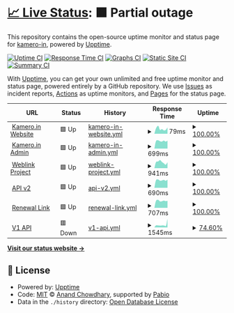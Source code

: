 # [📈 Live Status](https://status.kamero.in): <!--live status--> **🟧 Partial outage**

This repository contains the open-source uptime monitor and status page for [kamero-in](https://status.kamero.in), powered by [Upptime](https://github.com/upptime/upptime).

[![Uptime CI](https://github.com/kamero-in/upptime/workflows/Uptime%20CI/badge.svg)](https://github.com/kamero-in/upptime/actions?query=workflow%3A%22Uptime+CI%22)
[![Response Time CI](https://github.com/kamero-in/upptime/workflows/Response%20Time%20CI/badge.svg)](https://github.com/kamero-in/upptime/actions?query=workflow%3A%22Response+Time+CI%22)
[![Graphs CI](https://github.com/kamero-in/upptime/workflows/Graphs%20CI/badge.svg)](https://github.com/kamero-in/upptime/actions?query=workflow%3A%22Graphs+CI%22)
[![Static Site CI](https://github.com/kamero-in/upptime/workflows/Static%20Site%20CI/badge.svg)](https://github.com/kamero-in/upptime/actions?query=workflow%3A%22Static+Site+CI%22)
[![Summary CI](https://github.com/kamero-in/upptime/workflows/Summary%20CI/badge.svg)](https://github.com/kamero-in/upptime/actions?query=workflow%3A%22Summary+CI%22)

With [Upptime](https://upptime.js.org), you can get your own unlimited and free uptime monitor and status page, powered entirely by a GitHub repository. We use [Issues](https://github.com/kamero-in/upptime/issues) as incident reports, [Actions](https://github.com/kamero-in/upptime/actions) as uptime monitors, and [Pages](https://status.kamero.in) for the status page.

<!--start: status pages-->
<!-- This summary is generated by Upptime (https://github.com/upptime/upptime) -->
<!-- Do not edit this manually, your changes will be overwritten -->
<!-- prettier-ignore -->
| URL | Status | History | Response Time | Uptime |
| --- | ------ | ------- | ------------- | ------ |
| <img alt="" src="https://icons.duckduckgo.com/ip3/kamero.in.ico" height="13"> [Kamero.in Website](https://kamero.in) | 🟩 Up | [kamero-in-website.yml](https://github.com/Hitesh-Kamero/kamero-upptime/commits/HEAD/history/kamero-in-website.yml) | <details><summary><img alt="Response time graph" src="./graphs/kamero-in-website/response-time-week.png" height="20"> 79ms</summary><br><a href="https://status.kamero.in/history/kamero-in-website"><img alt="Response time 947" src="https://img.shields.io/endpoint?url=https%3A%2F%2Fraw.githubusercontent.com%2FHitesh-Kamero%2Fkamero-upptime%2FHEAD%2Fapi%2Fkamero-in-website%2Fresponse-time.json"></a><br><a href="https://status.kamero.in/history/kamero-in-website"><img alt="24-hour response time 88" src="https://img.shields.io/endpoint?url=https%3A%2F%2Fraw.githubusercontent.com%2FHitesh-Kamero%2Fkamero-upptime%2FHEAD%2Fapi%2Fkamero-in-website%2Fresponse-time-day.json"></a><br><a href="https://status.kamero.in/history/kamero-in-website"><img alt="7-day response time 79" src="https://img.shields.io/endpoint?url=https%3A%2F%2Fraw.githubusercontent.com%2FHitesh-Kamero%2Fkamero-upptime%2FHEAD%2Fapi%2Fkamero-in-website%2Fresponse-time-week.json"></a><br><a href="https://status.kamero.in/history/kamero-in-website"><img alt="30-day response time 750" src="https://img.shields.io/endpoint?url=https%3A%2F%2Fraw.githubusercontent.com%2FHitesh-Kamero%2Fkamero-upptime%2FHEAD%2Fapi%2Fkamero-in-website%2Fresponse-time-month.json"></a><br><a href="https://status.kamero.in/history/kamero-in-website"><img alt="1-year response time 947" src="https://img.shields.io/endpoint?url=https%3A%2F%2Fraw.githubusercontent.com%2FHitesh-Kamero%2Fkamero-upptime%2FHEAD%2Fapi%2Fkamero-in-website%2Fresponse-time-year.json"></a></details> | <details><summary><a href="https://status.kamero.in/history/kamero-in-website">100.00%</a></summary><a href="https://status.kamero.in/history/kamero-in-website"><img alt="All-time uptime 99.71%" src="https://img.shields.io/endpoint?url=https%3A%2F%2Fraw.githubusercontent.com%2FHitesh-Kamero%2Fkamero-upptime%2FHEAD%2Fapi%2Fkamero-in-website%2Fuptime.json"></a><br><a href="https://status.kamero.in/history/kamero-in-website"><img alt="24-hour uptime 100.00%" src="https://img.shields.io/endpoint?url=https%3A%2F%2Fraw.githubusercontent.com%2FHitesh-Kamero%2Fkamero-upptime%2FHEAD%2Fapi%2Fkamero-in-website%2Fuptime-day.json"></a><br><a href="https://status.kamero.in/history/kamero-in-website"><img alt="7-day uptime 100.00%" src="https://img.shields.io/endpoint?url=https%3A%2F%2Fraw.githubusercontent.com%2FHitesh-Kamero%2Fkamero-upptime%2FHEAD%2Fapi%2Fkamero-in-website%2Fuptime-week.json"></a><br><a href="https://status.kamero.in/history/kamero-in-website"><img alt="30-day uptime 99.47%" src="https://img.shields.io/endpoint?url=https%3A%2F%2Fraw.githubusercontent.com%2FHitesh-Kamero%2Fkamero-upptime%2FHEAD%2Fapi%2Fkamero-in-website%2Fuptime-month.json"></a><br><a href="https://status.kamero.in/history/kamero-in-website"><img alt="1-year uptime 99.71%" src="https://img.shields.io/endpoint?url=https%3A%2F%2Fraw.githubusercontent.com%2FHitesh-Kamero%2Fkamero-upptime%2FHEAD%2Fapi%2Fkamero-in-website%2Fuptime-year.json"></a></details>
| <img alt="" src="https://icons.duckduckgo.com/ip3/login.kamero.in.ico" height="13"> [Kamero.in Admin](https://login.kamero.in) | 🟩 Up | [kamero-in-admin.yml](https://github.com/Hitesh-Kamero/kamero-upptime/commits/HEAD/history/kamero-in-admin.yml) | <details><summary><img alt="Response time graph" src="./graphs/kamero-in-admin/response-time-week.png" height="20"> 699ms</summary><br><a href="https://status.kamero.in/history/kamero-in-admin"><img alt="Response time 867" src="https://img.shields.io/endpoint?url=https%3A%2F%2Fraw.githubusercontent.com%2FHitesh-Kamero%2Fkamero-upptime%2FHEAD%2Fapi%2Fkamero-in-admin%2Fresponse-time.json"></a><br><a href="https://status.kamero.in/history/kamero-in-admin"><img alt="24-hour response time 780" src="https://img.shields.io/endpoint?url=https%3A%2F%2Fraw.githubusercontent.com%2FHitesh-Kamero%2Fkamero-upptime%2FHEAD%2Fapi%2Fkamero-in-admin%2Fresponse-time-day.json"></a><br><a href="https://status.kamero.in/history/kamero-in-admin"><img alt="7-day response time 699" src="https://img.shields.io/endpoint?url=https%3A%2F%2Fraw.githubusercontent.com%2FHitesh-Kamero%2Fkamero-upptime%2FHEAD%2Fapi%2Fkamero-in-admin%2Fresponse-time-week.json"></a><br><a href="https://status.kamero.in/history/kamero-in-admin"><img alt="30-day response time 765" src="https://img.shields.io/endpoint?url=https%3A%2F%2Fraw.githubusercontent.com%2FHitesh-Kamero%2Fkamero-upptime%2FHEAD%2Fapi%2Fkamero-in-admin%2Fresponse-time-month.json"></a><br><a href="https://status.kamero.in/history/kamero-in-admin"><img alt="1-year response time 867" src="https://img.shields.io/endpoint?url=https%3A%2F%2Fraw.githubusercontent.com%2FHitesh-Kamero%2Fkamero-upptime%2FHEAD%2Fapi%2Fkamero-in-admin%2Fresponse-time-year.json"></a></details> | <details><summary><a href="https://status.kamero.in/history/kamero-in-admin">100.00%</a></summary><a href="https://status.kamero.in/history/kamero-in-admin"><img alt="All-time uptime 99.88%" src="https://img.shields.io/endpoint?url=https%3A%2F%2Fraw.githubusercontent.com%2FHitesh-Kamero%2Fkamero-upptime%2FHEAD%2Fapi%2Fkamero-in-admin%2Fuptime.json"></a><br><a href="https://status.kamero.in/history/kamero-in-admin"><img alt="24-hour uptime 100.00%" src="https://img.shields.io/endpoint?url=https%3A%2F%2Fraw.githubusercontent.com%2FHitesh-Kamero%2Fkamero-upptime%2FHEAD%2Fapi%2Fkamero-in-admin%2Fuptime-day.json"></a><br><a href="https://status.kamero.in/history/kamero-in-admin"><img alt="7-day uptime 100.00%" src="https://img.shields.io/endpoint?url=https%3A%2F%2Fraw.githubusercontent.com%2FHitesh-Kamero%2Fkamero-upptime%2FHEAD%2Fapi%2Fkamero-in-admin%2Fuptime-week.json"></a><br><a href="https://status.kamero.in/history/kamero-in-admin"><img alt="30-day uptime 99.72%" src="https://img.shields.io/endpoint?url=https%3A%2F%2Fraw.githubusercontent.com%2FHitesh-Kamero%2Fkamero-upptime%2FHEAD%2Fapi%2Fkamero-in-admin%2Fuptime-month.json"></a><br><a href="https://status.kamero.in/history/kamero-in-admin"><img alt="1-year uptime 99.88%" src="https://img.shields.io/endpoint?url=https%3A%2F%2Fraw.githubusercontent.com%2FHitesh-Kamero%2Fkamero-upptime%2FHEAD%2Fapi%2Fkamero-in-admin%2Fuptime-year.json"></a></details>
| <img alt="" src="https://icons.duckduckgo.com/ip3/kamero.in.ico" height="13"> [Weblink Project](https://kamero.in/anmolkriti) | 🟩 Up | [weblink-project.yml](https://github.com/Hitesh-Kamero/kamero-upptime/commits/HEAD/history/weblink-project.yml) | <details><summary><img alt="Response time graph" src="./graphs/weblink-project/response-time-week.png" height="20"> 941ms</summary><br><a href="https://status.kamero.in/history/weblink-project"><img alt="Response time 811" src="https://img.shields.io/endpoint?url=https%3A%2F%2Fraw.githubusercontent.com%2FHitesh-Kamero%2Fkamero-upptime%2FHEAD%2Fapi%2Fweblink-project%2Fresponse-time.json"></a><br><a href="https://status.kamero.in/history/weblink-project"><img alt="24-hour response time 1027" src="https://img.shields.io/endpoint?url=https%3A%2F%2Fraw.githubusercontent.com%2FHitesh-Kamero%2Fkamero-upptime%2FHEAD%2Fapi%2Fweblink-project%2Fresponse-time-day.json"></a><br><a href="https://status.kamero.in/history/weblink-project"><img alt="7-day response time 941" src="https://img.shields.io/endpoint?url=https%3A%2F%2Fraw.githubusercontent.com%2FHitesh-Kamero%2Fkamero-upptime%2FHEAD%2Fapi%2Fweblink-project%2Fresponse-time-week.json"></a><br><a href="https://status.kamero.in/history/weblink-project"><img alt="30-day response time 719" src="https://img.shields.io/endpoint?url=https%3A%2F%2Fraw.githubusercontent.com%2FHitesh-Kamero%2Fkamero-upptime%2FHEAD%2Fapi%2Fweblink-project%2Fresponse-time-month.json"></a><br><a href="https://status.kamero.in/history/weblink-project"><img alt="1-year response time 811" src="https://img.shields.io/endpoint?url=https%3A%2F%2Fraw.githubusercontent.com%2FHitesh-Kamero%2Fkamero-upptime%2FHEAD%2Fapi%2Fweblink-project%2Fresponse-time-year.json"></a></details> | <details><summary><a href="https://status.kamero.in/history/weblink-project">100.00%</a></summary><a href="https://status.kamero.in/history/weblink-project"><img alt="All-time uptime 99.02%" src="https://img.shields.io/endpoint?url=https%3A%2F%2Fraw.githubusercontent.com%2FHitesh-Kamero%2Fkamero-upptime%2FHEAD%2Fapi%2Fweblink-project%2Fuptime.json"></a><br><a href="https://status.kamero.in/history/weblink-project"><img alt="24-hour uptime 100.00%" src="https://img.shields.io/endpoint?url=https%3A%2F%2Fraw.githubusercontent.com%2FHitesh-Kamero%2Fkamero-upptime%2FHEAD%2Fapi%2Fweblink-project%2Fuptime-day.json"></a><br><a href="https://status.kamero.in/history/weblink-project"><img alt="7-day uptime 100.00%" src="https://img.shields.io/endpoint?url=https%3A%2F%2Fraw.githubusercontent.com%2FHitesh-Kamero%2Fkamero-upptime%2FHEAD%2Fapi%2Fweblink-project%2Fuptime-week.json"></a><br><a href="https://status.kamero.in/history/weblink-project"><img alt="30-day uptime 99.47%" src="https://img.shields.io/endpoint?url=https%3A%2F%2Fraw.githubusercontent.com%2FHitesh-Kamero%2Fkamero-upptime%2FHEAD%2Fapi%2Fweblink-project%2Fuptime-month.json"></a><br><a href="https://status.kamero.in/history/weblink-project"><img alt="1-year uptime 99.02%" src="https://img.shields.io/endpoint?url=https%3A%2F%2Fraw.githubusercontent.com%2FHitesh-Kamero%2Fkamero-upptime%2FHEAD%2Fapi%2Fweblink-project%2Fuptime-year.json"></a></details>
| <img alt="" src="https://icons.duckduckgo.com/ip3/apiv2.kamero.in.ico" height="13"> [API v2](https://apiv2.kamero.in/v1/check_app_v2) | 🟩 Up | [api-v2.yml](https://github.com/Hitesh-Kamero/kamero-upptime/commits/HEAD/history/api-v2.yml) | <details><summary><img alt="Response time graph" src="./graphs/api-v2/response-time-week.png" height="20"> 690ms</summary><br><a href="https://status.kamero.in/history/api-v2"><img alt="Response time 879" src="https://img.shields.io/endpoint?url=https%3A%2F%2Fraw.githubusercontent.com%2FHitesh-Kamero%2Fkamero-upptime%2FHEAD%2Fapi%2Fapi-v2%2Fresponse-time.json"></a><br><a href="https://status.kamero.in/history/api-v2"><img alt="24-hour response time 696" src="https://img.shields.io/endpoint?url=https%3A%2F%2Fraw.githubusercontent.com%2FHitesh-Kamero%2Fkamero-upptime%2FHEAD%2Fapi%2Fapi-v2%2Fresponse-time-day.json"></a><br><a href="https://status.kamero.in/history/api-v2"><img alt="7-day response time 690" src="https://img.shields.io/endpoint?url=https%3A%2F%2Fraw.githubusercontent.com%2FHitesh-Kamero%2Fkamero-upptime%2FHEAD%2Fapi%2Fapi-v2%2Fresponse-time-week.json"></a><br><a href="https://status.kamero.in/history/api-v2"><img alt="30-day response time 768" src="https://img.shields.io/endpoint?url=https%3A%2F%2Fraw.githubusercontent.com%2FHitesh-Kamero%2Fkamero-upptime%2FHEAD%2Fapi%2Fapi-v2%2Fresponse-time-month.json"></a><br><a href="https://status.kamero.in/history/api-v2"><img alt="1-year response time 879" src="https://img.shields.io/endpoint?url=https%3A%2F%2Fraw.githubusercontent.com%2FHitesh-Kamero%2Fkamero-upptime%2FHEAD%2Fapi%2Fapi-v2%2Fresponse-time-year.json"></a></details> | <details><summary><a href="https://status.kamero.in/history/api-v2">100.00%</a></summary><a href="https://status.kamero.in/history/api-v2"><img alt="All-time uptime 99.68%" src="https://img.shields.io/endpoint?url=https%3A%2F%2Fraw.githubusercontent.com%2FHitesh-Kamero%2Fkamero-upptime%2FHEAD%2Fapi%2Fapi-v2%2Fuptime.json"></a><br><a href="https://status.kamero.in/history/api-v2"><img alt="24-hour uptime 100.00%" src="https://img.shields.io/endpoint?url=https%3A%2F%2Fraw.githubusercontent.com%2FHitesh-Kamero%2Fkamero-upptime%2FHEAD%2Fapi%2Fapi-v2%2Fuptime-day.json"></a><br><a href="https://status.kamero.in/history/api-v2"><img alt="7-day uptime 100.00%" src="https://img.shields.io/endpoint?url=https%3A%2F%2Fraw.githubusercontent.com%2FHitesh-Kamero%2Fkamero-upptime%2FHEAD%2Fapi%2Fapi-v2%2Fuptime-week.json"></a><br><a href="https://status.kamero.in/history/api-v2"><img alt="30-day uptime 99.72%" src="https://img.shields.io/endpoint?url=https%3A%2F%2Fraw.githubusercontent.com%2FHitesh-Kamero%2Fkamero-upptime%2FHEAD%2Fapi%2Fapi-v2%2Fuptime-month.json"></a><br><a href="https://status.kamero.in/history/api-v2"><img alt="1-year uptime 99.68%" src="https://img.shields.io/endpoint?url=https%3A%2F%2Fraw.githubusercontent.com%2FHitesh-Kamero%2Fkamero-upptime%2FHEAD%2Fapi%2Fapi-v2%2Fuptime-year.json"></a></details>
| <img alt="" src="https://icons.duckduckgo.com/ip3/event.kamero.in.ico" height="13"> [Renewal Link](https://event.kamero.in/renew/anmolkriti) | 🟩 Up | [renewal-link.yml](https://github.com/Hitesh-Kamero/kamero-upptime/commits/HEAD/history/renewal-link.yml) | <details><summary><img alt="Response time graph" src="./graphs/renewal-link/response-time-week.png" height="20"> 707ms</summary><br><a href="https://status.kamero.in/history/renewal-link"><img alt="Response time 1064" src="https://img.shields.io/endpoint?url=https%3A%2F%2Fraw.githubusercontent.com%2FHitesh-Kamero%2Fkamero-upptime%2FHEAD%2Fapi%2Frenewal-link%2Fresponse-time.json"></a><br><a href="https://status.kamero.in/history/renewal-link"><img alt="24-hour response time 684" src="https://img.shields.io/endpoint?url=https%3A%2F%2Fraw.githubusercontent.com%2FHitesh-Kamero%2Fkamero-upptime%2FHEAD%2Fapi%2Frenewal-link%2Fresponse-time-day.json"></a><br><a href="https://status.kamero.in/history/renewal-link"><img alt="7-day response time 707" src="https://img.shields.io/endpoint?url=https%3A%2F%2Fraw.githubusercontent.com%2FHitesh-Kamero%2Fkamero-upptime%2FHEAD%2Fapi%2Frenewal-link%2Fresponse-time-week.json"></a><br><a href="https://status.kamero.in/history/renewal-link"><img alt="30-day response time 785" src="https://img.shields.io/endpoint?url=https%3A%2F%2Fraw.githubusercontent.com%2FHitesh-Kamero%2Fkamero-upptime%2FHEAD%2Fapi%2Frenewal-link%2Fresponse-time-month.json"></a><br><a href="https://status.kamero.in/history/renewal-link"><img alt="1-year response time 1064" src="https://img.shields.io/endpoint?url=https%3A%2F%2Fraw.githubusercontent.com%2FHitesh-Kamero%2Fkamero-upptime%2FHEAD%2Fapi%2Frenewal-link%2Fresponse-time-year.json"></a></details> | <details><summary><a href="https://status.kamero.in/history/renewal-link">100.00%</a></summary><a href="https://status.kamero.in/history/renewal-link"><img alt="All-time uptime 99.25%" src="https://img.shields.io/endpoint?url=https%3A%2F%2Fraw.githubusercontent.com%2FHitesh-Kamero%2Fkamero-upptime%2FHEAD%2Fapi%2Frenewal-link%2Fuptime.json"></a><br><a href="https://status.kamero.in/history/renewal-link"><img alt="24-hour uptime 100.00%" src="https://img.shields.io/endpoint?url=https%3A%2F%2Fraw.githubusercontent.com%2FHitesh-Kamero%2Fkamero-upptime%2FHEAD%2Fapi%2Frenewal-link%2Fuptime-day.json"></a><br><a href="https://status.kamero.in/history/renewal-link"><img alt="7-day uptime 100.00%" src="https://img.shields.io/endpoint?url=https%3A%2F%2Fraw.githubusercontent.com%2FHitesh-Kamero%2Fkamero-upptime%2FHEAD%2Fapi%2Frenewal-link%2Fuptime-week.json"></a><br><a href="https://status.kamero.in/history/renewal-link"><img alt="30-day uptime 99.55%" src="https://img.shields.io/endpoint?url=https%3A%2F%2Fraw.githubusercontent.com%2FHitesh-Kamero%2Fkamero-upptime%2FHEAD%2Fapi%2Frenewal-link%2Fuptime-month.json"></a><br><a href="https://status.kamero.in/history/renewal-link"><img alt="1-year uptime 99.25%" src="https://img.shields.io/endpoint?url=https%3A%2F%2Fraw.githubusercontent.com%2FHitesh-Kamero%2Fkamero-upptime%2FHEAD%2Fapi%2Frenewal-link%2Fuptime-year.json"></a></details>
| <img alt="" src="https://icons.duckduckgo.com/ip3/goapi.kamero.in.ico" height="13"> [V1 API](https://goapi.kamero.in/v1/event_home_viewer?eventCode=anmolkriti&skip=0&limit=0) | 🟥 Down | [v1-api.yml](https://github.com/Hitesh-Kamero/kamero-upptime/commits/HEAD/history/v1-api.yml) | <details><summary><img alt="Response time graph" src="./graphs/v1-api/response-time-week.png" height="20"> 1545ms</summary><br><a href="https://status.kamero.in/history/v1-api"><img alt="Response time 1291" src="https://img.shields.io/endpoint?url=https%3A%2F%2Fraw.githubusercontent.com%2FHitesh-Kamero%2Fkamero-upptime%2FHEAD%2Fapi%2Fv1-api%2Fresponse-time.json"></a><br><a href="https://status.kamero.in/history/v1-api"><img alt="24-hour response time 3741" src="https://img.shields.io/endpoint?url=https%3A%2F%2Fraw.githubusercontent.com%2FHitesh-Kamero%2Fkamero-upptime%2FHEAD%2Fapi%2Fv1-api%2Fresponse-time-day.json"></a><br><a href="https://status.kamero.in/history/v1-api"><img alt="7-day response time 1545" src="https://img.shields.io/endpoint?url=https%3A%2F%2Fraw.githubusercontent.com%2FHitesh-Kamero%2Fkamero-upptime%2FHEAD%2Fapi%2Fv1-api%2Fresponse-time-week.json"></a><br><a href="https://status.kamero.in/history/v1-api"><img alt="30-day response time 1211" src="https://img.shields.io/endpoint?url=https%3A%2F%2Fraw.githubusercontent.com%2FHitesh-Kamero%2Fkamero-upptime%2FHEAD%2Fapi%2Fv1-api%2Fresponse-time-month.json"></a><br><a href="https://status.kamero.in/history/v1-api"><img alt="1-year response time 1291" src="https://img.shields.io/endpoint?url=https%3A%2F%2Fraw.githubusercontent.com%2FHitesh-Kamero%2Fkamero-upptime%2FHEAD%2Fapi%2Fv1-api%2Fresponse-time-year.json"></a></details> | <details><summary><a href="https://status.kamero.in/history/v1-api">74.60%</a></summary><a href="https://status.kamero.in/history/v1-api"><img alt="All-time uptime 97.19%" src="https://img.shields.io/endpoint?url=https%3A%2F%2Fraw.githubusercontent.com%2FHitesh-Kamero%2Fkamero-upptime%2FHEAD%2Fapi%2Fv1-api%2Fuptime.json"></a><br><a href="https://status.kamero.in/history/v1-api"><img alt="24-hour uptime 0.00%" src="https://img.shields.io/endpoint?url=https%3A%2F%2Fraw.githubusercontent.com%2FHitesh-Kamero%2Fkamero-upptime%2FHEAD%2Fapi%2Fv1-api%2Fuptime-day.json"></a><br><a href="https://status.kamero.in/history/v1-api"><img alt="7-day uptime 74.60%" src="https://img.shields.io/endpoint?url=https%3A%2F%2Fraw.githubusercontent.com%2FHitesh-Kamero%2Fkamero-upptime%2FHEAD%2Fapi%2Fv1-api%2Fuptime-week.json"></a><br><a href="https://status.kamero.in/history/v1-api"><img alt="30-day uptime 93.88%" src="https://img.shields.io/endpoint?url=https%3A%2F%2Fraw.githubusercontent.com%2FHitesh-Kamero%2Fkamero-upptime%2FHEAD%2Fapi%2Fv1-api%2Fuptime-month.json"></a><br><a href="https://status.kamero.in/history/v1-api"><img alt="1-year uptime 97.19%" src="https://img.shields.io/endpoint?url=https%3A%2F%2Fraw.githubusercontent.com%2FHitesh-Kamero%2Fkamero-upptime%2FHEAD%2Fapi%2Fv1-api%2Fuptime-year.json"></a></details>

<!--end: status pages-->

[**Visit our status website →**](https://status.kamero.in)

## 📄 License

- Powered by: [Upptime](https://github.com/upptime/upptime)
- Code: [MIT](./LICENSE) © [Anand Chowdhary](https://anandchowdhary.com), supported by [Pabio](https://pabio.com)
- Data in the `./history` directory: [Open Database License](https://opendatacommons.org/licenses/odbl/1-0/)
